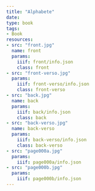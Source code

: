 ```yaml
---
title: "Alphabete"
date:
type: book
tags:
- Book
resources:
- src: "front.jpg"
  name: front
  params:
    iiif: front/info.json
    class: front
- src: "front-verso.jpg"
  params:
    iiif: front-verso/info.json
    class: front-verso
- src: "back.jpg"
  name: back
  params:
    iiif: back/info.json
    class: back
- src: "back-verso.jpg"
  name: back-verso
  params:
    iiif: back-verso/info.json
    class: back-verso
- src: "page000a.jpg"
  params:
    iiif: page000a/info.json
- src: "page000b.jpg"
  params:
    iiif: page000b/info.json
---
```

